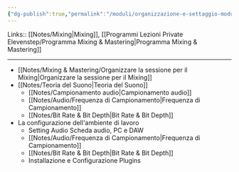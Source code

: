 ```yaml
---
{"dg-publish":true,"permalink":"/moduli/organizzazione-e-settaggio-modulo/"}
---
```


Links:: [[Notes/Mixing\|Mixing]], [[Programmi Lezioni Private Elevenstep/Programma Mixing & Mastering\|Programma Mixing & Mastering]]

---

- [[Notes/Mixing & Mastering/Organizzare la sessione per il Mixing\|Organizzare la sessione per il Mixing]]
- [[Notes/Teoria del Suono\|Teoria del Suono]]
	- [[Notes/Campionamento audio\|Campionamento audio]]
	- [[Notes/Audio/Frequenza di Campionamento\|Frequenza di Campionamento]]
	- [[Notes/Bit Rate & Bit Depth\|Bit Rate & Bit Depth]]
- La configurazione dell'ambiente di lavoro
	- Setting Audio Scheda audio, PC e DAW
	- [[Notes/Audio/Frequenza di Campionamento\|Frequenza di Campionamento]]
	- [[Notes/Bit Rate & Bit Depth\|Bit Rate & Bit Depth]]
	- Installazione e Configurazione Plugins

